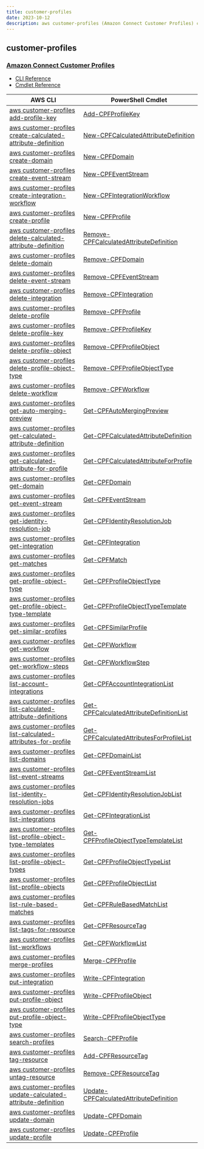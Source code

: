 ```yaml
---
title: customer-profiles
date: 2023-10-12
description: aws customer-profiles (Amazon Connect Customer Profiles) command/cmdlet list.
---
```


## customer-profiles

### [Amazon Connect Customer Profiles](https://aws.amazon.com/connect/)

* [CLI Reference](https://awscli.amazonaws.com/v2/documentation/api/latest/reference/customer-profiles/index.html)
* [Cmdlet Reference](https://docs.aws.amazon.com/powershell/latest/reference/items/CustomerProfiles_cmdlets.html)

|AWS CLI|PowerShell Cmdlet|
|----|----|
|[aws customer-profiles add-profile-key](https://awscli.amazonaws.com/v2/documentation/api/latest/reference/customer-profiles/add-profile-key.html)|[Add-CPFProfileKey](https://docs.aws.amazon.com/powershell/latest/reference/items/Add-CPFProfileKey.html)|
|[aws customer-profiles create-calculated-attribute-definition](https://awscli.amazonaws.com/v2/documentation/api/latest/reference/customer-profiles/create-calculated-attribute-definition.html)|[New-CPFCalculatedAttributeDefinition](https://docs.aws.amazon.com/powershell/latest/reference/items/New-CPFCalculatedAttributeDefinition.html)|
|[aws customer-profiles create-domain](https://awscli.amazonaws.com/v2/documentation/api/latest/reference/customer-profiles/create-domain.html)|[New-CPFDomain](https://docs.aws.amazon.com/powershell/latest/reference/items/New-CPFDomain.html)|
|[aws customer-profiles create-event-stream](https://awscli.amazonaws.com/v2/documentation/api/latest/reference/customer-profiles/create-event-stream.html)|[New-CPFEventStream](https://docs.aws.amazon.com/powershell/latest/reference/items/New-CPFEventStream.html)|
|[aws customer-profiles create-integration-workflow](https://awscli.amazonaws.com/v2/documentation/api/latest/reference/customer-profiles/create-integration-workflow.html)|[New-CPFIntegrationWorkflow](https://docs.aws.amazon.com/powershell/latest/reference/items/New-CPFIntegrationWorkflow.html)|
|[aws customer-profiles create-profile](https://awscli.amazonaws.com/v2/documentation/api/latest/reference/customer-profiles/create-profile.html)|[New-CPFProfile](https://docs.aws.amazon.com/powershell/latest/reference/items/New-CPFProfile.html)|
|[aws customer-profiles delete-calculated-attribute-definition](https://awscli.amazonaws.com/v2/documentation/api/latest/reference/customer-profiles/delete-calculated-attribute-definition.html)|[Remove-CPFCalculatedAttributeDefinition](https://docs.aws.amazon.com/powershell/latest/reference/items/Remove-CPFCalculatedAttributeDefinition.html)|
|[aws customer-profiles delete-domain](https://awscli.amazonaws.com/v2/documentation/api/latest/reference/customer-profiles/delete-domain.html)|[Remove-CPFDomain](https://docs.aws.amazon.com/powershell/latest/reference/items/Remove-CPFDomain.html)|
|[aws customer-profiles delete-event-stream](https://awscli.amazonaws.com/v2/documentation/api/latest/reference/customer-profiles/delete-event-stream.html)|[Remove-CPFEventStream](https://docs.aws.amazon.com/powershell/latest/reference/items/Remove-CPFEventStream.html)|
|[aws customer-profiles delete-integration](https://awscli.amazonaws.com/v2/documentation/api/latest/reference/customer-profiles/delete-integration.html)|[Remove-CPFIntegration](https://docs.aws.amazon.com/powershell/latest/reference/items/Remove-CPFIntegration.html)|
|[aws customer-profiles delete-profile](https://awscli.amazonaws.com/v2/documentation/api/latest/reference/customer-profiles/delete-profile.html)|[Remove-CPFProfile](https://docs.aws.amazon.com/powershell/latest/reference/items/Remove-CPFProfile.html)|
|[aws customer-profiles delete-profile-key](https://awscli.amazonaws.com/v2/documentation/api/latest/reference/customer-profiles/delete-profile-key.html)|[Remove-CPFProfileKey](https://docs.aws.amazon.com/powershell/latest/reference/items/Remove-CPFProfileKey.html)|
|[aws customer-profiles delete-profile-object](https://awscli.amazonaws.com/v2/documentation/api/latest/reference/customer-profiles/delete-profile-object.html)|[Remove-CPFProfileObject](https://docs.aws.amazon.com/powershell/latest/reference/items/Remove-CPFProfileObject.html)|
|[aws customer-profiles delete-profile-object-type](https://awscli.amazonaws.com/v2/documentation/api/latest/reference/customer-profiles/delete-profile-object-type.html)|[Remove-CPFProfileObjectType](https://docs.aws.amazon.com/powershell/latest/reference/items/Remove-CPFProfileObjectType.html)|
|[aws customer-profiles delete-workflow](https://awscli.amazonaws.com/v2/documentation/api/latest/reference/customer-profiles/delete-workflow.html)|[Remove-CPFWorkflow](https://docs.aws.amazon.com/powershell/latest/reference/items/Remove-CPFWorkflow.html)|
|[aws customer-profiles get-auto-merging-preview](https://awscli.amazonaws.com/v2/documentation/api/latest/reference/customer-profiles/get-auto-merging-preview.html)|[Get-CPFAutoMergingPreview](https://docs.aws.amazon.com/powershell/latest/reference/items/Get-CPFAutoMergingPreview.html)|
|[aws customer-profiles get-calculated-attribute-definition](https://awscli.amazonaws.com/v2/documentation/api/latest/reference/customer-profiles/get-calculated-attribute-definition.html)|[Get-CPFCalculatedAttributeDefinition](https://docs.aws.amazon.com/powershell/latest/reference/items/Get-CPFCalculatedAttributeDefinition.html)|
|[aws customer-profiles get-calculated-attribute-for-profile](https://awscli.amazonaws.com/v2/documentation/api/latest/reference/customer-profiles/get-calculated-attribute-for-profile.html)|[Get-CPFCalculatedAttributeForProfile](https://docs.aws.amazon.com/powershell/latest/reference/items/Get-CPFCalculatedAttributeForProfile.html)|
|[aws customer-profiles get-domain](https://awscli.amazonaws.com/v2/documentation/api/latest/reference/customer-profiles/get-domain.html)|[Get-CPFDomain](https://docs.aws.amazon.com/powershell/latest/reference/items/Get-CPFDomain.html)|
|[aws customer-profiles get-event-stream](https://awscli.amazonaws.com/v2/documentation/api/latest/reference/customer-profiles/get-event-stream.html)|[Get-CPFEventStream](https://docs.aws.amazon.com/powershell/latest/reference/items/Get-CPFEventStream.html)|
|[aws customer-profiles get-identity-resolution-job](https://awscli.amazonaws.com/v2/documentation/api/latest/reference/customer-profiles/get-identity-resolution-job.html)|[Get-CPFIdentityResolutionJob](https://docs.aws.amazon.com/powershell/latest/reference/items/Get-CPFIdentityResolutionJob.html)|
|[aws customer-profiles get-integration](https://awscli.amazonaws.com/v2/documentation/api/latest/reference/customer-profiles/get-integration.html)|[Get-CPFIntegration](https://docs.aws.amazon.com/powershell/latest/reference/items/Get-CPFIntegration.html)|
|[aws customer-profiles get-matches](https://awscli.amazonaws.com/v2/documentation/api/latest/reference/customer-profiles/get-matches.html)|[Get-CPFMatch](https://docs.aws.amazon.com/powershell/latest/reference/items/Get-CPFMatch.html)|
|[aws customer-profiles get-profile-object-type](https://awscli.amazonaws.com/v2/documentation/api/latest/reference/customer-profiles/get-profile-object-type.html)|[Get-CPFProfileObjectType](https://docs.aws.amazon.com/powershell/latest/reference/items/Get-CPFProfileObjectType.html)|
|[aws customer-profiles get-profile-object-type-template](https://awscli.amazonaws.com/v2/documentation/api/latest/reference/customer-profiles/get-profile-object-type-template.html)|[Get-CPFProfileObjectTypeTemplate](https://docs.aws.amazon.com/powershell/latest/reference/items/Get-CPFProfileObjectTypeTemplate.html)|
|[aws customer-profiles get-similar-profiles](https://awscli.amazonaws.com/v2/documentation/api/latest/reference/customer-profiles/get-similar-profiles.html)|[Get-CPFSimilarProfile](https://docs.aws.amazon.com/powershell/latest/reference/items/Get-CPFSimilarProfile.html)|
|[aws customer-profiles get-workflow](https://awscli.amazonaws.com/v2/documentation/api/latest/reference/customer-profiles/get-workflow.html)|[Get-CPFWorkflow](https://docs.aws.amazon.com/powershell/latest/reference/items/Get-CPFWorkflow.html)|
|[aws customer-profiles get-workflow-steps](https://awscli.amazonaws.com/v2/documentation/api/latest/reference/customer-profiles/get-workflow-steps.html)|[Get-CPFWorkflowStep](https://docs.aws.amazon.com/powershell/latest/reference/items/Get-CPFWorkflowStep.html)|
|[aws customer-profiles list-account-integrations](https://awscli.amazonaws.com/v2/documentation/api/latest/reference/customer-profiles/list-account-integrations.html)|[Get-CPFAccountIntegrationList](https://docs.aws.amazon.com/powershell/latest/reference/items/Get-CPFAccountIntegrationList.html)|
|[aws customer-profiles list-calculated-attribute-definitions](https://awscli.amazonaws.com/v2/documentation/api/latest/reference/customer-profiles/list-calculated-attribute-definitions.html)|[Get-CPFCalculatedAttributeDefinitionList](https://docs.aws.amazon.com/powershell/latest/reference/items/Get-CPFCalculatedAttributeDefinitionList.html)|
|[aws customer-profiles list-calculated-attributes-for-profile](https://awscli.amazonaws.com/v2/documentation/api/latest/reference/customer-profiles/list-calculated-attributes-for-profile.html)|[Get-CPFCalculatedAttributesForProfileList](https://docs.aws.amazon.com/powershell/latest/reference/items/Get-CPFCalculatedAttributesForProfileList.html)|
|[aws customer-profiles list-domains](https://awscli.amazonaws.com/v2/documentation/api/latest/reference/customer-profiles/list-domains.html)|[Get-CPFDomainList](https://docs.aws.amazon.com/powershell/latest/reference/items/Get-CPFDomainList.html)|
|[aws customer-profiles list-event-streams](https://awscli.amazonaws.com/v2/documentation/api/latest/reference/customer-profiles/list-event-streams.html)|[Get-CPFEventStreamList](https://docs.aws.amazon.com/powershell/latest/reference/items/Get-CPFEventStreamList.html)|
|[aws customer-profiles list-identity-resolution-jobs](https://awscli.amazonaws.com/v2/documentation/api/latest/reference/customer-profiles/list-identity-resolution-jobs.html)|[Get-CPFIdentityResolutionJobList](https://docs.aws.amazon.com/powershell/latest/reference/items/Get-CPFIdentityResolutionJobList.html)|
|[aws customer-profiles list-integrations](https://awscli.amazonaws.com/v2/documentation/api/latest/reference/customer-profiles/list-integrations.html)|[Get-CPFIntegrationList](https://docs.aws.amazon.com/powershell/latest/reference/items/Get-CPFIntegrationList.html)|
|[aws customer-profiles list-profile-object-type-templates](https://awscli.amazonaws.com/v2/documentation/api/latest/reference/customer-profiles/list-profile-object-type-templates.html)|[Get-CPFProfileObjectTypeTemplateList](https://docs.aws.amazon.com/powershell/latest/reference/items/Get-CPFProfileObjectTypeTemplateList.html)|
|[aws customer-profiles list-profile-object-types](https://awscli.amazonaws.com/v2/documentation/api/latest/reference/customer-profiles/list-profile-object-types.html)|[Get-CPFProfileObjectTypeList](https://docs.aws.amazon.com/powershell/latest/reference/items/Get-CPFProfileObjectTypeList.html)|
|[aws customer-profiles list-profile-objects](https://awscli.amazonaws.com/v2/documentation/api/latest/reference/customer-profiles/list-profile-objects.html)|[Get-CPFProfileObjectList](https://docs.aws.amazon.com/powershell/latest/reference/items/Get-CPFProfileObjectList.html)|
|[aws customer-profiles list-rule-based-matches](https://awscli.amazonaws.com/v2/documentation/api/latest/reference/customer-profiles/list-rule-based-matches.html)|[Get-CPFRuleBasedMatchList](https://docs.aws.amazon.com/powershell/latest/reference/items/Get-CPFRuleBasedMatchList.html)|
|[aws customer-profiles list-tags-for-resource](https://awscli.amazonaws.com/v2/documentation/api/latest/reference/customer-profiles/list-tags-for-resource.html)|[Get-CPFResourceTag](https://docs.aws.amazon.com/powershell/latest/reference/items/Get-CPFResourceTag.html)|
|[aws customer-profiles list-workflows](https://awscli.amazonaws.com/v2/documentation/api/latest/reference/customer-profiles/list-workflows.html)|[Get-CPFWorkflowList](https://docs.aws.amazon.com/powershell/latest/reference/items/Get-CPFWorkflowList.html)|
|[aws customer-profiles merge-profiles](https://awscli.amazonaws.com/v2/documentation/api/latest/reference/customer-profiles/merge-profiles.html)|[Merge-CPFProfile](https://docs.aws.amazon.com/powershell/latest/reference/items/Merge-CPFProfile.html)|
|[aws customer-profiles put-integration](https://awscli.amazonaws.com/v2/documentation/api/latest/reference/customer-profiles/put-integration.html)|[Write-CPFIntegration](https://docs.aws.amazon.com/powershell/latest/reference/items/Write-CPFIntegration.html)|
|[aws customer-profiles put-profile-object](https://awscli.amazonaws.com/v2/documentation/api/latest/reference/customer-profiles/put-profile-object.html)|[Write-CPFProfileObject](https://docs.aws.amazon.com/powershell/latest/reference/items/Write-CPFProfileObject.html)|
|[aws customer-profiles put-profile-object-type](https://awscli.amazonaws.com/v2/documentation/api/latest/reference/customer-profiles/put-profile-object-type.html)|[Write-CPFProfileObjectType](https://docs.aws.amazon.com/powershell/latest/reference/items/Write-CPFProfileObjectType.html)|
|[aws customer-profiles search-profiles](https://awscli.amazonaws.com/v2/documentation/api/latest/reference/customer-profiles/search-profiles.html)|[Search-CPFProfile](https://docs.aws.amazon.com/powershell/latest/reference/items/Search-CPFProfile.html)|
|[aws customer-profiles tag-resource](https://awscli.amazonaws.com/v2/documentation/api/latest/reference/customer-profiles/tag-resource.html)|[Add-CPFResourceTag](https://docs.aws.amazon.com/powershell/latest/reference/items/Add-CPFResourceTag.html)|
|[aws customer-profiles untag-resource](https://awscli.amazonaws.com/v2/documentation/api/latest/reference/customer-profiles/untag-resource.html)|[Remove-CPFResourceTag](https://docs.aws.amazon.com/powershell/latest/reference/items/Remove-CPFResourceTag.html)|
|[aws customer-profiles update-calculated-attribute-definition](https://awscli.amazonaws.com/v2/documentation/api/latest/reference/customer-profiles/update-calculated-attribute-definition.html)|[Update-CPFCalculatedAttributeDefinition](https://docs.aws.amazon.com/powershell/latest/reference/items/Update-CPFCalculatedAttributeDefinition.html)|
|[aws customer-profiles update-domain](https://awscli.amazonaws.com/v2/documentation/api/latest/reference/customer-profiles/update-domain.html)|[Update-CPFDomain](https://docs.aws.amazon.com/powershell/latest/reference/items/Update-CPFDomain.html)|
|[aws customer-profiles update-profile](https://awscli.amazonaws.com/v2/documentation/api/latest/reference/customer-profiles/update-profile.html)|[Update-CPFProfile](https://docs.aws.amazon.com/powershell/latest/reference/items/Update-CPFProfile.html)|

